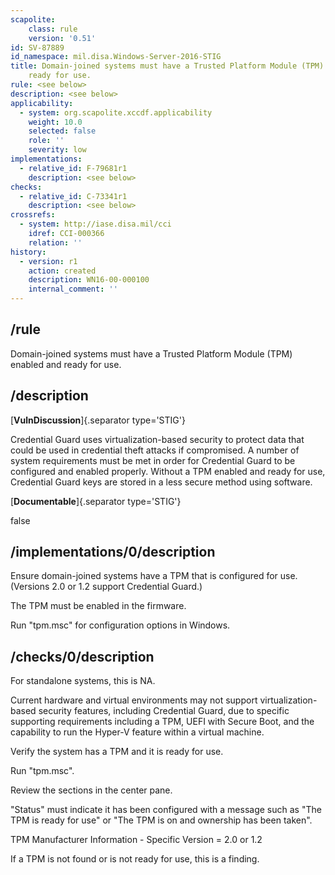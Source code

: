 ```yaml
---
scapolite:
    class: rule
    version: '0.51'
id: SV-87889
id_namespace: mil.disa.Windows-Server-2016-STIG
title: Domain-joined systems must have a Trusted Platform Module (TPM) enabled and
    ready for use.
rule: <see below>
description: <see below>
applicability:
  - system: org.scapolite.xccdf.applicability
    weight: 10.0
    selected: false
    role: ''
    severity: low
implementations:
  - relative_id: F-79681r1
    description: <see below>
checks:
  - relative_id: C-73341r1
    description: <see below>
crossrefs:
  - system: http://iase.disa.mil/cci
    idref: CCI-000366
    relation: ''
history:
  - version: r1
    action: created
    description: WN16-00-000100
    internal_comment: ''
---
```



## /rule

Domain-joined systems must have a Trusted Platform Module (TPM) enabled and ready for use.

## /description

[**VulnDiscussion**]{.separator type='STIG'}

Credential Guard uses virtualization-based security to protect data that could be used in credential theft attacks if compromised. A number of system requirements must be met in order for Credential Guard to be configured and enabled properly. Without a TPM enabled and ready for use, Credential Guard keys are stored in a less secure method using software.

[**Documentable**]{.separator type='STIG'}

false

## /implementations/0/description

Ensure domain-joined systems have a TPM that is configured for use. (Versions 2.0 or 1.2 support Credential Guard.)

The TPM must be enabled in the firmware.

Run "tpm.msc" for configuration options in Windows.

## /checks/0/description

For standalone systems, this is NA.

Current hardware and virtual environments may not support virtualization-based security features, including Credential Guard, due to specific supporting requirements including a TPM, UEFI with Secure Boot, and the capability to run the Hyper-V feature within a virtual machine.

Verify the system has a TPM and it is ready for use.

Run "tpm.msc".

Review the sections in the center pane.

"Status" must indicate it has been configured with a message such as "The TPM is ready for use" or "The TPM is on and ownership has been taken".

TPM Manufacturer Information - Specific Version = 2.0 or 1.2

If a TPM is not found or is not ready for use, this is a finding.
